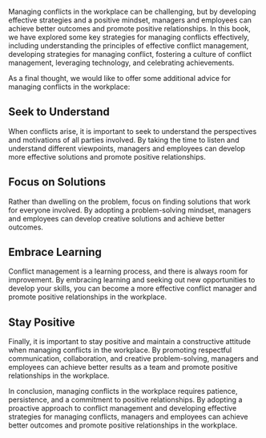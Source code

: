 
Managing conflicts in the workplace can be challenging, but by developing effective strategies and a positive mindset, managers and employees can achieve better outcomes and promote positive relationships. In this book, we have explored some key strategies for managing conflicts effectively, including understanding the principles of effective conflict management, developing strategies for managing conflict, fostering a culture of conflict management, leveraging technology, and celebrating achievements.

As a final thought, we would like to offer some additional advice for managing conflicts in the workplace:

Seek to Understand
------------------

When conflicts arise, it is important to seek to understand the perspectives and motivations of all parties involved. By taking the time to listen and understand different viewpoints, managers and employees can develop more effective solutions and promote positive relationships.

Focus on Solutions
------------------

Rather than dwelling on the problem, focus on finding solutions that work for everyone involved. By adopting a problem-solving mindset, managers and employees can develop creative solutions and achieve better outcomes.

Embrace Learning
----------------

Conflict management is a learning process, and there is always room for improvement. By embracing learning and seeking out new opportunities to develop your skills, you can become a more effective conflict manager and promote positive relationships in the workplace.

Stay Positive
-------------

Finally, it is important to stay positive and maintain a constructive attitude when managing conflicts in the workplace. By promoting respectful communication, collaboration, and creative problem-solving, managers and employees can achieve better results as a team and promote positive relationships in the workplace.

In conclusion, managing conflicts in the workplace requires patience, persistence, and a commitment to positive relationships. By adopting a proactive approach to conflict management and developing effective strategies for managing conflicts, managers and employees can achieve better outcomes and promote positive relationships in the workplace.
